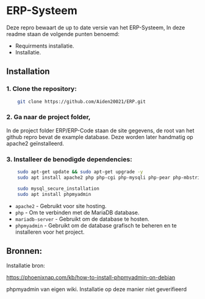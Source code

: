 # ERP-Systeem

Deze repro bewaart de up to date versie van het ERP-Systeem, In deze readme staan de volgende punten benoemd:
- Requirments installatie.
- Installatie.

## Installation

### 1. Clone the repository:
```bash
    git clone https://github.com/Aiden20021/ERP.git
```
### 2. Ga naar de project folder,
In de project folder ERP/ERP-Code staan de site gegevens, de root van het github repro bevat de example database.
Deze worden later handmatig op apache2 geïnstalleerd.
### 3. Installeer de benodigde dependencies:
```bash
    sudo apt-get update && sudo apt-get upgrade -y
    sudo apt install apache2 php php-cgi php-mysqli php-pear php-mbstring libapache2-mod-php php-common php-phpseclib php-mysql mariadb-server
```
```bash
    sudo mysql_secure_installation
    sudo apt install phpmyadmin
```

   - `apache2` - Gebruikt voor site hosting.
   - `php` - Om te verbinden met de MariaDB database.
   - `mariadb-server` - Gebruikt om de database te hosten.
   - `phpmyadmin` - Gebruikt om de database grafisch te beheren en te installeren voor het project.

## Bronnen:
Installatie bron:

https://phoenixnap.com/kb/how-to-install-phpmyadmin-on-debian

phpmyadmin van eigen wiki.
Installatie op deze manier niet geverifieerd
